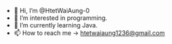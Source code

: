 - 👋 Hi, I’m @HtetWaiAung-0
- 👀 I’m interested in programming.
- 🌱 I’m currently learning Java.
- 📫 How to reach me -> htetwaiaung1236@gmail.com

<!---
HtetWaiAung-0/HtetWaiAung-0 is a ✨ special ✨ repository because its `README.md` (this file) appears on your GitHub profile.
You can click the Preview link to take a look at your changes.
--->
